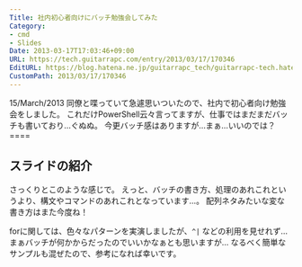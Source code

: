```yaml
---
Title: 社内初心者向けにバッチ勉強会してみた
Category:
- cmd
- Slides
Date: 2013-03-17T17:03:46+09:00
URL: https://tech.guitarrapc.com/entry/2013/03/17/170346
EditURL: https://blog.hatena.ne.jp/guitarrapc_tech/guitarrapc-tech.hatenablog.com/atom/entry/11696248318757675523
CustomPath: 2013/03/17/170346
---
```


<p>15/March/2013 同僚と喋っていて急遽思いついたので、社内で初心者向け勉強会をしました。 これだけPowerShell云々言ってますが、仕事ではまだまだバッチも書いており…ぐぬぬ。 今更バッチ感はありますが…まぁ…いいのでは？ ====</p>
<h2>スライドの紹介</h2>
<p>さっくりとこのような感じで。 えっと、バッチの書き方、処理のあれこれというより、構文やコマンドのあれこれとなっています…。 配列ネタみたいな変な書き方はまた今度ね！</p>
<p>forに関しては、色々なパターンを実演しましたが、<code>^|</code> などの利用を見せれず… まぁバッチが何かからだったのでいいかなぁとも思いますが… なるべく簡単なサンプルも混ぜたので、参考になれば幸いです。</p>
